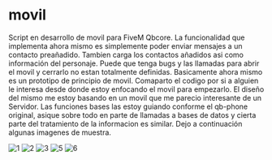 # movil

Script en desarrollo de movil para FiveM Qbcore.
La funcionalidad que implementa ahora mismo es simplemente poder enviar mensajes a un contacto preañadido. Tambien carga los contactos añadidos asi como información del personaje. Puede que tenga bugs y las llamadas para abrir el movil y cerrarlo no estan totalmente definidas. Basicamente ahora mismo es un prototipo de principio de movil. 
Comaparto el codigo por si a alguien le interesa desde donde estoy enfocando el movil para empezarlo. El diseño del mismo me estoy basando en un movil que me parecio interesante de un Servidor. Las funciones bases las estoy guiando conforme el qb-phone original, asique sobre todo en parte de llamadas a bases de datos y cierta parte del tratamiento de la informacion es similar.
Dejo a continuación algunas imagenes de muestra.

![1](https://user-images.githubusercontent.com/59504554/214179399-e070e583-b692-4c3a-9d11-02712886dc56.png)
![2](https://user-images.githubusercontent.com/59504554/214179425-858765a6-79e5-440e-bd80-51e2ea135e4d.png)
![3](https://user-images.githubusercontent.com/59504554/214179437-b499ecf4-f2c2-4e68-ba76-62c93b4487b7.png)
![5](https://user-images.githubusercontent.com/59504554/214179445-14f633a6-bc44-4dfa-bbc9-fdfa4c78ec6d.png)
![6](https://user-images.githubusercontent.com/59504554/214179456-d465d07e-d60d-49b3-82e9-ea69b31d834a.png)
